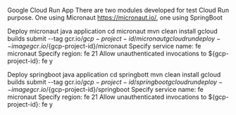 Google Cloud Run App
There are two modules developed for test Cloud Run purpose. 
One using Micronaut https://micronaut.io/, one using SpringBoot

Deploy micronaut java application
cd micronaut
mvn clean install
gcloud builds submit --tag gcr.io/${gcp-project-id}/micronaut
gcloud run deploy --image gcr.io/${gcp-project-id}/micronaut
Specify service name: fe micronaut
Specify region: fe 21
Allow unauthenticated invocations to ${gcp-project-id}: fe y

Deploy springboot java application
cd springbott
mvn clean install
gcloud builds submit --tag gcr.io/${gcp-project-id}/springboot
gcloud run deploy --image gcr.io/${gcp-project-id}/springboot
Specify service name: fe micronaut
Specify region: fe 21
Allow unauthenticated invocations to ${gcp-project-id}: fe y


